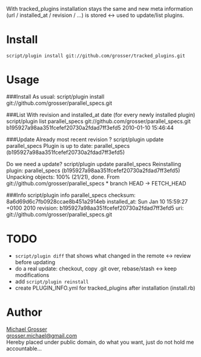 With tracked_plugins installation stays the same and new meta information
(url / installed_at / revision / ...) is stored <-> used to update/list plugins.

# Install
    script/plugin install git://github.com/grosser/tracked_plugins.git

# Usage
###Install
As usual:
    script/plugin install git://github.com/grosser/parallel_specs.git

###List
With revision and installed_at date (for every newly installed plugin)
    script/plugin list
    parallel_specs git://github.com/grosser/parallel_specs.git b195927a98aa351fcefef20730a2fdad7ff3efd5 2010-01-10 15:46:44

###Update
Already most recent revision ?
    script/plugin update parallel_specs
    Plugin is up to date: parallel_specs (b195927a98aa351fcefef20730a2fdad7ff3efd5)

Do we need a update?
    script/plugin update parallel_specs
    Reinstalling plugin: parallel_specs (b195927a98aa351fcefef20730a2fdad7ff3efd5)
    Unpacking objects: 100% (21/21), done.
    From git://github.com/grosser/parallel_specs
     * branch            HEAD       -> FETCH_HEAD

###Info
    script/plugin info parallel_specs
    checksum: 8a6d69d6c7fb0928ccae8b451a2914eb
    installed_at: Sun Jan 10 15:59:27 +0100 2010
    revision: b195927a98aa351fcefef20730a2fdad7ff3efd5
    uri: git://github.com/grosser/parallel_specs.git


# TODO
 - `script/plugin diff` that shows what changed in the remote <-> review before updating
 - do a real update: checkout, copy .git over, rebase/stash <-> keep modifications
 - add `script/plugin reinstall`
 - create PLUGIN_INFO.yml for tracked_plugins after installation (install.rb)

Author
======
[Michael Grosser](http://pragmatig.wordpress.com)  
grosser.michael@gmail.com  
Hereby placed under public domain, do what you want, just do not hold me accountable...